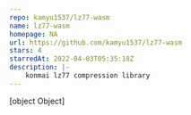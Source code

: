 ```yaml
---
repo: kamyu1537/lz77-wasm
name: lz77-wasm
homepage: NA
url: https://github.com/kamyu1537/lz77-wasm
stars: 4
starredAt: 2022-04-03T05:35:18Z
description: |-
    konmai lz77 compression library
---
```


[object Object]
